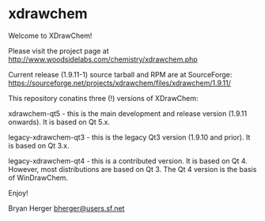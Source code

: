# xdrawchem

Welcome to XDrawChem!

Please visit the project page at http://www.woodsidelabs.com/chemistry/xdrawchem.php

Current release (1.9.11-1) source tarball and RPM are at SourceForge: https://sourceforge.net/projects/xdrawchem/files/xdrawchem/1.9.11/

This repository conatins three (!) versions of XDrawChem:

xdrawchem-qt5 - this is the main development and release version (1.9.11 onwards).  It is based on Qt 5.x.

legacy-xdrawchem-qt3 - this is the legacy Qt3 version (1.9.10 and prior).  It is based on Qt 3.x.

legacy-xdrawchem-qt4 - this is a contributed version.  It is based on Qt 4.
   However, most distributions are based on Qt 3.  The Qt 4 version is the basis of WinDrawChem.

Enjoy!

Bryan Herger
bherger@users.sf.net

